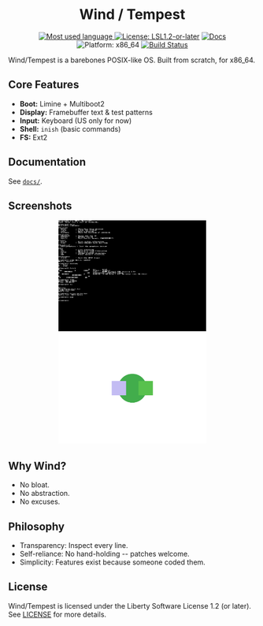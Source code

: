 <div align="center">
  <h1>Wind / Tempest</h1>
  <!-- Badges -->
  <p>
    <a href="https://github.com/wind-tempest/wind/tree/main">
      <img src="https://img.shields.io/github/languages/top/wind-tempest/wind?logo=c&label=" alt="Most used language">
    </a>
    <a href="LICENSE"><img src="https://img.shields.io/badge/license-LSL-blue.svg" alt="License: LSL1.2-or-later"></a>
    <a href="docs/Main.md"><img src="https://img.shields.io/badge/docs-available-brightgreen.svg" alt="Docs"></a>
    <img src="https://img.shields.io/badge/platform-x86__64-lightgrey.svg" alt="Platform: x86_64">
    <a href="https://github.com/wind-tempest/wind/actions/workflows/build.yml?branch=main">
      <img src="https://github.com/wind-tempest/wind/actions/workflows/build.yml/badge.svg?branch=main" alt="Build Status">
    </a>
  </p>
</div>

Wind/Tempest is a barebones POSIX-like OS. Built from scratch, for x86_64.

## Core Features

- **Boot:** Limine + Multiboot2
- **Display:** Framebuffer text & test patterns
- **Input:** Keyboard (US only for now)
- **Shell:** `inish` (basic commands)
- **FS:** Ext2

## Documentation

See [`docs/`](docs/Main.md).

## Screenshots

<p align="center">
  <img src="media/screenshots/1.png" alt="yes" width="300">
  <img src="media/screenshots/2.png" alt="no" width="300">
</p>

## Why Wind?

- No bloat.
- No abstraction.
- No excuses.

## Philosophy

- Transparency: Inspect every line.
- Self-reliance: No hand-holding -- patches welcome.
- Simplicity: Features exist because someone coded them.

## License

Wind/Tempest is licensed under the Liberty Software License 1.2 (or later). See [LICENSE](LICENSE) for more details.
